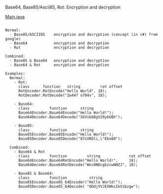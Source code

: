 Base64, Base85/Ascii85, Rot: Encryption and decryption<br>

[Main.java](https://github.com/TerrificTable/code-bin/blob/main/encryption/Main.java)

<pre><code>
Normal:
  - Base85/ASCII85    encryption and decryption (concept (in c#) from google)
  - Base64            encryption and decryption
  - Rot               encryption and decryption

Combined:
  - Base85 & Base64   encryption and decryption
  - Base64 & Rot      encryption and decryption
  
Examples:
  Normal:
    - Rot:
      class      function   string         rot offset
      RotEncoder.RotEncode("Hello World", 18);
      RotDecoder.RotDecode("Zw447 o704v", 18);

    - Base64:
      class         function      string
      Base64Encoder.Base64Encode("Hello World!");
      Base64Decoder.Base64Decode("SGVsbG8gV29ybGQh");

    - Base85:
      class         function      string
      Base85Encoder.Base85Encode("Hello World!");
      Base85Decoder.Base85Decode("87cURD]i,\"Ebo80");
  
  Combined:
    - Base64 & Rot
      class         function         string             rot offset
      Base64Encoder.Base64RotEncode("Hello World!",     18);
      Base64Decoder.Base64RotDecode("Wnc0NDcgbzcwNHZJ", 18);

    - Base85 & Base64:
      class         function          string
      Base85Encoder.Base85_64Encoder("Hello World!");
      Base85Decoder.Base85_64Decode( "ODdjVVJEXWksIkVibzgw");
  
</code></pre>
